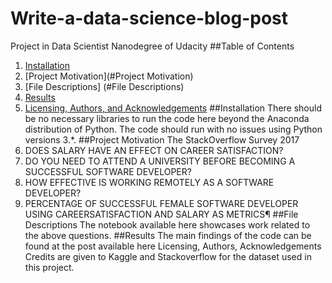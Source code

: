 # Write-a-data-science-blog-post
Project in Data Scientist Nanodegree of Udacity
##Table of Contents
1.	[Installation](#Installation)
2.	[Project Motivation](#Project Motivation)
3.	[File Descriptions] (#File Descriptions)
4.	[Results](#Results)
5.	[Licensing, Authors, and Acknowledgements](#licencing)
##Installation<a name ="installation"></a>
There should be no necessary libraries to run the code here beyond the Anaconda distribution of Python. The code should run with no issues using Python versions 3.*.
##Project Motivation<a name ="project motivation"></a>
The StackOverflow Survey 2017
1.	DOES SALARY HAVE AN EFFECT ON CAREER SATISFACTION?
2.	DO YOU NEED TO ATTEND A UNIVERSITY BEFORE BECOMING A SUCCESSFUL SOFTWARE DEVELOPER?
3.	HOW EFFECTIVE IS WORKING REMOTELY AS A SOFTWARE DEVELOPER?
4.	PERCENTAGE OF SUCCESSFUL FEMALE SOFTWARE DEVELOPER USING                                                  CAREERSATISFACTION AND SALARY AS METRICS¶
##File Descriptions<a name ="Descriptions">
The notebook available here showcases work related to the above questions.
  ##Results<a name ="Results"></a>
The main findings of the code can be found at the post available here
Licensing, Authors, Acknowledgements
Credits are given to Kaggle and Stackoverflow for the dataset used in this project.
